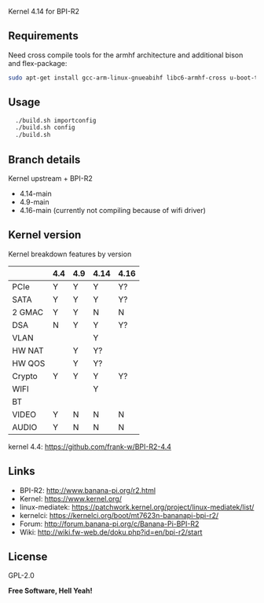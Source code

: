 Kernel 4.14 for BPI-R2

## Requirements

Need cross compile tools for the armhf architecture and additional bison and flex-package:
```sh
sudo apt-get install gcc-arm-linux-gnueabihf libc6-armhf-cross u-boot-tools bc make gcc libc6-dev libncurses5-dev libssl-dev bison flex
```

## Usage

```sh
  ./build.sh importconfig
  ./build.sh config
  ./build.sh
```

## Branch details

Kernel upstream + BPI-R2
* 4.14-main
* 4.9-main
* 4.16-main (currently not compiling because of wifi driver)

## Kernel version

Kernel breakdown features by version

|          | 4.4 | 4.9 | 4.14 | 4.16|
|----------| --- | --- | --- | --- |
| PCIe     |  Y  |  Y  |  Y  |  Y?  |
| SATA     |  Y  |  Y  |  Y  |  Y?  |
| 2 GMAC   |  Y  |  Y  |  N  |  N  |
| DSA      |  N  |  Y  |  Y  |  Y?  |
| VLAN     |     |     |  Y  |     |
| HW NAT   |     |  Y  |  Y? |     |
| HW QOS   |     |  Y  |  Y? |     |
| Crypto   |  Y  |  Y  |  Y  |  Y?  |
| WIFI     |     |     |  Y  |     |
| BT       |     |     |     |     |
| VIDEO    |  Y  |  N  |  N  |  N  |
| AUDIO    |  Y  |  N  |  N  |  N  |

kernel 4.4: https://github.com/frank-w/BPI-R2-4.4

## Links

* BPI-R2: http://www.banana-pi.org/r2.html
* Kernel: https://www.kernel.org/
* linux-mediatek: https://patchwork.kernel.org/project/linux-mediatek/list/
* kernelci: https://kernelci.org/boot/mt7623n-bananapi-bpi-r2/
* Forum: http://forum.banana-pi.org/c/Banana-Pi-BPI-R2
* Wiki: http://wiki.fw-web.de/doku.php?id=en/bpi-r2/start

License
----

GPL-2.0

**Free Software, Hell Yeah!**
